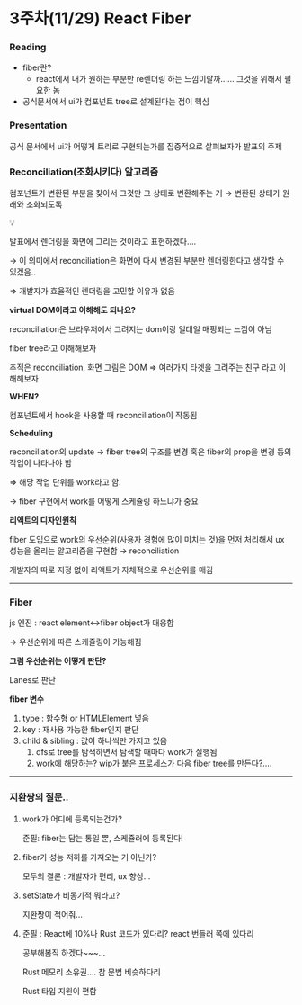 # 3주차(11/29) React Fiber

### Reading

- fiber란?
    - react에서 내가 원하는 부분만 re렌더링 하는 느낌이랄까…… 그것을 위해서 필요한 놈
- 공식문서에서 ui가 컴포넌트 tree로 설계된다는 점이 핵심

### Presentation

공식 문서에서 ui가 어떻게 트리로 구현되는가를 집중적으로 살펴보자가 발표의 주제

### **Reconciliation(조화시키다) 알고리즘**

컴포넌트가 변환된 부분을 찾아서 그것만 그 상태로 변환해주는 거 → 변환된 상태가 원래와 조화되도록

<aside>
💡

발표에서 렌더링을 화면에 그리는 것이라고 표현하겠다….

</aside>

→ 이 의미에서 reconciliation은 화면에 다시 변경된 부분만 렌더링한다고 생각할 수 있겠음..

⇒ 개발자가 효율적인 렌더링을 고민할 이유가 없음

**virtual DOM이라고 이해해도 되나요?**

reconciliation은 브라우저에서 그려지는 dom이랑 일대일 매핑되는 느낌이 아님

fiber tree라고 이해해보자

추적은 reconciliation, 화면 그림은 DOM ⇒ 여러가지 타겟을 그려주는 친구 라고 이해해보자

**WHEN?**

컴포넌트에서 hook을 사용할 때 reconciliation이 작동됨

**Scheduling**

reconciliation의 update → fiber tree의 구조를 변경 혹은 fiber의 prop을 변경 등의 작업이 나타나야 함

⇒ 해당 작업 단위를 work라고 함.

→ fiber 구현에서 work를 어떻게 스케쥴링 하느냐가 중요

**리액트의 디자인원칙**

fiber 도입으로 work의 우선순위(사용자 경험에 많이 미치는 것)을 먼저 처리해서 ux 성능을 올리는 알고리즘을 구현함 → reconciliation

개발자의 따로 지정 없이 리액트가 자체적으로 우선순위를 매김

---

### **Fiber**

js 엔진 : react element↔fiber object가 대응함

→ 우선순위에 따른 스케쥴링이 가능해짐

**그럼 우선순위는 어떻게 판단?**

Lanes로 판단

**fiber 변수**

1. type : 함수형 or HTMLElement 넣음
2. key : 재사용 가능한 fiber인지 판단
3. child & sibling : 값이 하나씩만 가지고 있음  
    1. dfs로 tree를 탐색하면서 탐색할 때마다 work가 실행됨
    2. work에 해당하는? wip가 붙은 프로세스가 다음 fiber tree를 만든다?….

---

### 지환짱의 질문..

1. work가 어디에 등록되는건가?
    
    준필: fiber는 담는 통일 뿐, 스케쥴러에 등록된다!
    
2. fiber가 성능 저하를 가져오는 거 아닌가?
    
    모두의 결론 : 개발자가 편리, ux 향상…
    
3. setState가 비동기적 뭐라고?
    
    지환짱이 적어줘…
    
4. 준필 : React에 10%나 Rust 코드가 있다리? react 번들러 쪽에 있다리
    
    공부해봄직 하겠다~~~…
    
    Rust 메모리 소유권…. 참 문법 비슷하다리
    
    Rust 타입 지원이 편함
